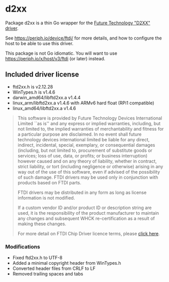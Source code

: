 # d2xx

Package d2xx is a thin Go wrapper for the [Future Technology "D2XX" driver](
http://www.ftdichip.com/Drivers/D2XX.htm).

See https://periph.io/device/ftdi/ for more details, and how to configure
the host to be able to use this driver.

This package is not Go idiomatic. You will want to use
https://periph.io/x/host/v3/ftdi (or later) instead.

## Included driver license

- ftd2xx.h is v2.12.28
- WinTypes.h is v1.4.6
- darwin_amd64/libftd2xx.a v1.4.4
- linux_arm/libftd2xx.a v1.4.6 with ARMv6 hard float (RPi1 compatible)
- linux_amd64/libftd2xx.a v1.4.6

> This software is provided by Future Technology Devices International Limited
> ``as is'' and any express or implied warranties, including, but not limited
> to, the implied warranties of merchantability and fitness for a particular
> purpose are disclaimed. In no event shall future technology devices
> international limited be liable for any direct, indirect, incidental, special,
> exemplary, or consequential damages (including, but not limited to,
> procurement of substitute goods or services; loss of use, data, or profits; or
> business interruption) however caused and on any theory of liability, whether
> in contract, strict liability, or tort (including negligence or otherwise)
> arising in any way out of the use of this software, even if advised of the
> possibility of such damage.  FTDI drivers may be used only in conjunction with
> products based on FTDI parts.
>
> FTDI drivers may be distributed in any form as long as license information is
> not modified.
>
> If a custom vendor ID and/or product ID or description string are used, it is
> the responsibility of the product manufacturer to maintain any changes and
> subsequent WHCK re-certification as a result of making these changes.
>
> For more detail on FTDI Chip Driver licence terms, please [click
> here](http://www.ftdichip.com/Drivers/FTDriverLicenceTermsSummary.htm).


### Modifications

- Fixed ftd2xx.h to UTF-8
- Added a minimal copyright header from WinTypes.h
- Converted header files from CRLF to LF
- Removed trailing spaces and tabs
